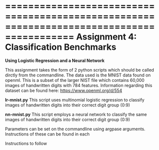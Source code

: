 ==========================================================================================
**Assignment 4:** Classification Benchmarks
==========================================================================================

**Using Logistic Regression and a Neural Network**

This assignment takes the form of 2 python scripts which should be called dirctly from the commandline. The data used is the MNIST data found on openml. 
This is a subset of the larger NIST file which contains 60,000 images of handwritten digits with 784 features. 
Information regarding this dataset can be found here: https://www.openml.org/d/554

**lr-mnist.py**  This script uses multinomial logistic regression to classify images of handwritten digits into their correct digit group (0:9)

**nn-mnist.py**  This script employs a neural network to classify the same images of handwritten digits into their correct digit group (0:9)

Parameters can be set on the commandline using argpase arguments. Instructions of these can be found in each



Instructions to follow 
